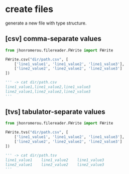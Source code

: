 # create files

generate a new file with type structure.

## [csv] comma-separate values

```python
from jhonromerou.filereader.FWrite import FWrite

FWrite.csv("dir/path.csv", [
    ['line1_value1', 'line1_value2', 'line1_value3'],
    ['line2_value2', 'line2_value2', 'line2_value3']
])

''' -> cat dir/path.csv
line1_value1,line1_value2,line1_value3
line2_value1,line2_value2,line2_value3
'''
```

## [tvs] tabulator-separate values

```python
from jhonromerou.filereader.FWrite import FWrite

FWrite.tvs("dir/path.csv", [
    ['line1_value1', 'line1_value2', 'line1_value3'],
    ['line2_value2', 'line2_value2', 'line2_value3']
])

''' -> cat dir/path.tsv
line1_value1    line1_value2    line1_value3
line2_value1    line2_value2    line2_value3
'''
```
